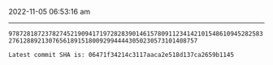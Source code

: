 2022-11-05 06:53:16 am

---

`97872818723782745219094171972828390146157809112341421015486109452825832761288921307656189151800929944443050230573101408757`

`Latest commit SHA is: 06471f34214c3117aaca2e518d137ca2659b1145 `
